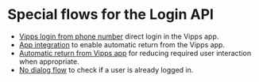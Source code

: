 <!-- START_METADATA
---
title: Special flows for the Login API
sidebar_label: Special flows
sidebar_position: 40
description: Special flows for the Login API.
pagination_prev: Null
pagination_next: Null
---
END_METADATA -->


# Special flows for the Login API

- [Vipps login from phone number](phone-number-ciba-flows.md) direct login in the Vipps app.
- [App integration](app-integration.md) to enable automatic return from the Vipps app.
- [Automatic return from Vipps app](automatic-return.md) for reducing required user interaction when appropriate.
- [No dialog flow](no-dialog.md) to check if a user is already logged in.
